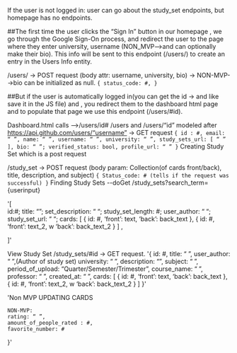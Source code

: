 If the user is not logged in: user can go about the study_set endpoints, but homepage has no endpoints. 


##The first time the user clicks the “Sign In” button in our homepage , we go through the Google Sign-On process, and redirect the user to the page where they enter university, username (NON_MVP-->and can optionally make their bio).  This info will be sent to this endpoint (/users/) to create an entry in the Users Info entity.

/users/ → POST request (body attr: username, university, bio) → NON-MVP-->bio can be initialized as null.
`{
	status_code: #,
}`


##But if the user is automatically logged in(you can get the id → and like save it in the JS file) and , you redirect them to the dashboard html page and to populate that page we use this endpoint (/users/#id).

Dashboard.html calls -->/users/id#
/users and /users/“id” modeled after  https://api.github.com/users/“username” → GET request
`{
	id : #,
email: “ ”,
name: “ ”,
username: “ ”,
university: “ ”,
study_sets_url: [ “ ” ],
bio: “ ”;
verified_status: bool,
profile_url: “ ”
}`
Creating Study Set which is a post request

/study_set → POST request (body param: Collection(of cards front/back), title, description, and subject)
`{
          Status_code: # (tells if the request was successful)
}`
Finding  Study Sets --doGet
/study_sets?search_term={userinput}

  '[	
      id:#;
      title: “”;
      set_description: “ “;
      study_set_length: #;
     user_author: “ “;
     study_set_url: “ “;
     cards: [
{
	id: #,
‘front’: text, 
‘back’: back_text
},
{
	id: #,
‘front’: text_2, w
‘back’: back_text_2
}
	] ,

  ]'

View  Study Set
/study_sets/#id → GET request.
'{
	id: #,
	title: “ ”,
	user_author: “ ”,(Author of study set)
	university: “ ”,
            description: “”,
	subject: “ ”,
	period_of_upload: “Quarter/Semester/Trimester”,
	course_name: “ ”,
	professor: “ ”,
	created_at: “ ”,
	cards: [
{
	id: #,
‘front’: text, 
‘back’: back_text
},
{
	id: #,
‘front’: text_2, w
‘back’: back_text_2
}
	]
}'


'Non MVP UPDATING CARDS 


	
	NON-MVP:
	rating: “ ”,
	amount_of_people_rated : #,
	favorite_number: #
}'

